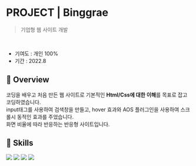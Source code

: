 # PROJECT | Binggrae
> 기업형 웹 사이트 개발
<br>

* 기여도 : 개인 100% <br> 
* 기간 : 2022.8

## 📍 Overview

코딩을 배우고 처음 만든 웹 사이트로 기본적인 **Html/Css에 대한 이해**를 목표로 잡고 코딩하였습니다. <br>
input태그를 사용하여 검색창을 만들고, hover 효과와 AOS 플러그인을 사용하여 스크롤시 동적인 효과를 주었습니다. <br>
화면 비율에 따라 반응하는 반응형 사이트입니다. <br>

## 🚀 Skills 
<img src="https://img.shields.io/badge/html5-E34F26?style=for-the-badge&logo=html5&logoColor=white"> <img src="https://img.shields.io/badge/css3-1572B6?style=for-the-badge&logo=css3&logoColor=white"> <img src="https://img.shields.io/badge/javascript-F7DF1E?style=for-the-badge&logo=javascript&logoColor=black"> <img src="https://img.shields.io/badge/jQuery-0769AD?style=for-the-badge&logo=jQuery&logoColor=white">
<br><br>

